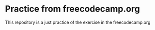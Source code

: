# Practice from freecodecamp.org
This repository is a just practice of the exercise in the freecodecamp.org
